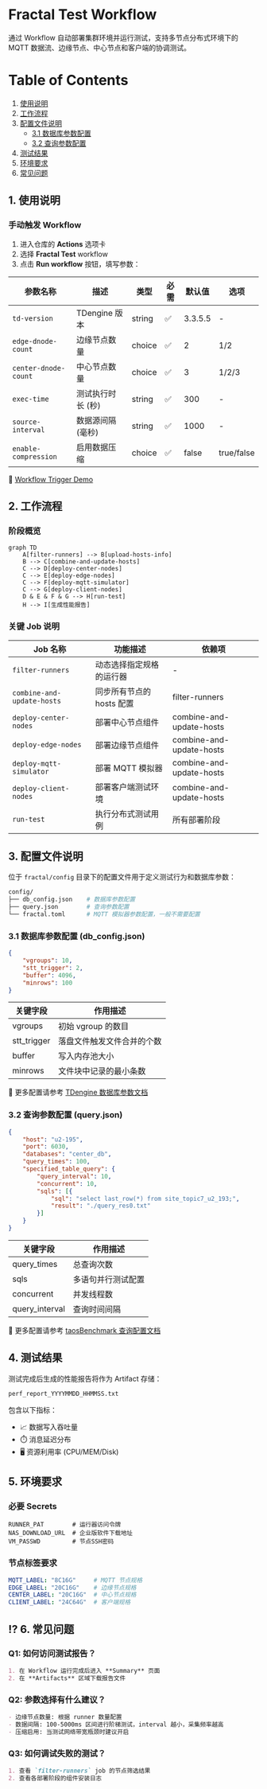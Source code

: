 # Fractal Test Workflow
通过 Workflow 自动部署集群环境并运行测试，支持多节点分布式环境下的 MQTT 数据流、边缘节点、中心节点和客户端的协调测试。

# Table of Contents
1. [使用说明](#1-使用说明)
1. [工作流程](#2-工作流程)
1. [配置文件说明](#3-配置文件说明)
    - [3.1 数据库参数配置](#31-数据库参数配置-db_configjson)
    - [3.2 查询参数配置](#32-查询参数配置-queryjson)
2. [测试结果](#4-测试结果)
3. [环境要求](#5-环境要求)
4. [常见问题](#6-常见问题)


## 1. 使用说明

### 手动触发 Workflow
1. 进入仓库的 **Actions** 选项卡
2. 选择 **Fractal Test** workflow
3. 点击 **Run workflow** 按钮，填写参数：

| 参数名称               | 描述                     | 类型    | 必需 | 默认值    | 选项          |
|------------------------|--------------------------|---------|------|-----------|---------------|
| `td-version`           | TDengine 版本           | string  | ✅   | 3.3.5.5  | -             |
| `edge-dnode-count`     | 边缘节点数量            | choice  | ✅   | 2        | 1/2           |
| `center-dnode-count`   | 中心节点数量            | choice  | ✅   | 3        | 1/2/3         |
| `exec-time`            | 测试执行时长 (秒)       | string  | ✅   | 300      | -             |
| `source-interval`      | 数据源间隔 (毫秒)       | string  | ✅   | 1000     | -             |
| `enable-compression`   | 启用数据压缩            | choice  | ✅   | false    | true/false    |

🔗 [Workflow Trigger Demo](https://github.com/taosdata/fractal/actions/runs/13734315147)


## 2. 工作流程

### 阶段概览
```mermaid
graph TD
    A[filter-runners] --> B[upload-hosts-info]
    B --> C[combine-and-update-hosts]
    C --> D[deploy-center-nodes]
    C --> E[deploy-edge-nodes]
    C --> F[deploy-mqtt-simulator]
    C --> G[deploy-client-nodes]
    D & E & F & G --> H[run-test]
    H --> I[生成性能报告]
```

### 关键 Job 说明
| Job 名称                   | 功能描述                          | 依赖项                              |
|---------------------------|-----------------------------------|-------------------------------------|
| `filter-runners`          | 动态选择指定规格的运行器          | -                                   |
| `combine-and-update-hosts`| 同步所有节点的 hosts 配置         | filter-runners                      |
| `deploy-center-nodes`     | 部署中心节点组件                  | combine-and-update-hosts           |
| `deploy-edge-nodes`       | 部署边缘节点组件                  | combine-and-update-hosts           |
| `deploy-mqtt-simulator`   | 部署 MQTT 模拟器                 | combine-and-update-hosts           |
| `deploy-client-nodes`     | 部署客户端测试环境                | combine-and-update-hosts           |
| `run-test`                | 执行分布式测试用例                | 所有部署阶段                       |

## 3. 配置文件说明

位于 `fractal/config` 目录下的配置文件用于定义测试行为和数据库参数：

```bash
config/
├── db_config.json    # 数据库参数配置
├── query.json        # 查询参数配置
└── fractal.toml      # MQTT 模拟器参数配置，一般不需要配置
```

### 3.1 数据库参数配置 (db_config.json)

```json
{
    "vgroups": 10,
    "stt_trigger": 2,
    "buffer": 4096,
    "minrows": 100
}
```

| 关键字段       | 作用描述                  |
|---------------|-------------------------|
| vgroups       | 初始 vgroup 的数目        |
| stt_trigger   | 落盘文件触发文件合并的个数   |
| buffer        | 写入内存池大小             |
| minrows       | 文件块中记录的最小条数       |


🔗 更多配置请参考 [TDengine 数据库参数文档](https://docs.taosdata.com/reference/taos-sql/database/#%E5%88%9B%E5%BB%BA%E6%95%B0%E6%8D%AE%E5%BA%93)


### 3.2 查询参数配置 (query.json)
```json
{
    "host": "u2-195",
    "port": 6030,
    "databases": "center_db",
    "query_times": 100,
    "specified_table_query": {
        "query_interval": 10,
        "concurrent": 10,
        "sqls": [{
            "sql": "select last_row(*) from site_topic7_u2_193;",
            "result": "./query_res0.txt"
        }]
    }
}
```

| 关键字段       | 作用描述                  |
|---------------|-------------------------|
| query_times    | 总查询次数               |
| sqls           | 多语句并行测试配置        |
| concurrent     | 并发线程数               |
| query_interval | 查询时间间隔             |


🔗 更多配置请参考 [taosBenchmark 查询配置文档](https://docs.taosdata.com/reference/tools/taosbenchmark/#%E6%9F%A5%E8%AF%A2%E9%85%8D%E7%BD%AE%E5%8F%82%E6%95%B0)


## 4. 测试结果
测试完成后生成的性能报告将作为 Artifact 存储：

```bash
perf_report_YYYYMMDD_HHMMSS.txt
```

包含以下指标：
- 📈 数据写入吞吐量
- ⏱️ 消息延迟分布
- 🖥️ 资源利用率 (CPU/MEM/Disk)

## 5. 环境要求

### 必要 Secrets
```env
RUNNER_PAT        # 运行器访问令牌
NAS_DOWNLOAD_URL  # 企业版软件下载地址
VM_PASSWD         # 节点SSH密码
```

### 节点标签要求
```yaml
MQTT_LABEL: "8C16G"     # MQTT 节点规格
EDGE_LABEL: "20C16G"    # 边缘节点规格
CENTER_LABEL: "20C16G"  # 中心节点规格
CLIENT_LABEL: "24C64G"  # 客户端规格
```

## ⁉️ 6. 常见问题

### Q1: 如何访问测试报告？
```markdown
1. 在 Workflow 运行完成后进入 **Summary** 页面
2. 在 **Artifacts** 区域下载报告文件
```

### Q2: 参数选择有什么建议？
```markdown
- 边缘节点数量: 根据 runner 数量配置
- 数据间隔: 100-5000ms 区间进行阶梯测试，interval 越小，采集频率越高
- 压缩启用: 当测试网络带宽瓶颈时建议开启
```

### Q3: 如何调试失败的测试？
```markdown
1. 查看 `filter-runners` job 的节点筛选结果
2. 查看各部署阶段的组件安装日志
```